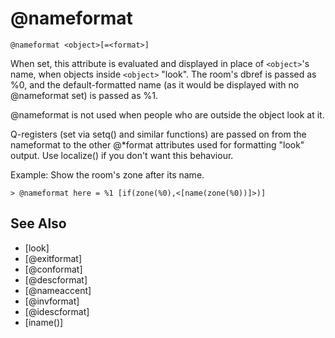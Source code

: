 # @nameformat
`@nameformat <object>[=<format>]`

When set, this attribute is evaluated and displayed in place of `<object>`'s name, when objects inside `<object>` "look". The room's dbref is passed as %0, and the default-formatted name (as it would be displayed with no @nameformat set) is passed as %1.

@nameformat is not used when people who are outside the object look at it.

Q-registers (set via setq() and similar functions) are passed on from the nameformat to the other @*format attributes used for formatting "look" output. Use localize() if you don't want this behaviour.

Example:
Show the room's zone after its name.
```
> @nameformat here = %1 [if(zone(%0),<[name(zone(%0))]>)]
```


## See Also
- [look]
- [@exitformat]
- [@conformat]
- [@descformat]
- [@nameaccent]
- [@invformat]
- [@idescformat]
- [iname()]

